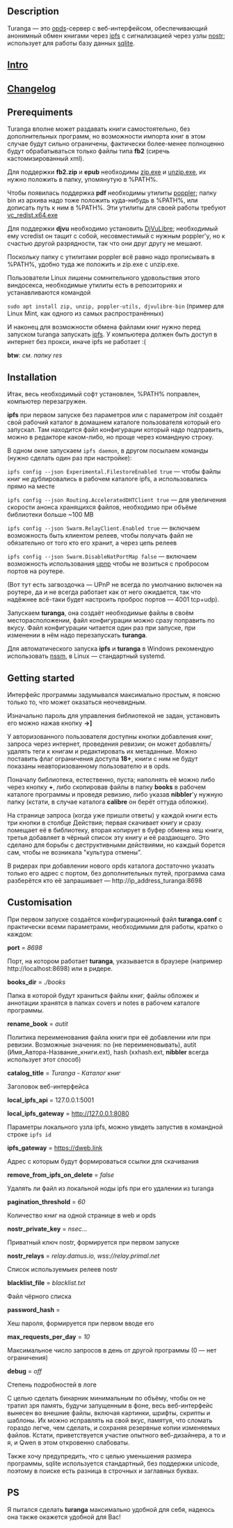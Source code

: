 ## Description

Turanga — это [opds](https://ru.wikipedia.org/wiki/OPDS)-сервер с веб-интерфейсом, обеспечивающий анонимный обмен книгами через [ipfs](https://ru.wikipedia.org/wiki/IPFS) с сигнализацией через узлы [nostr](https://en.wikipedia.org/wiki/Nostr); использует для работы базу данных [sqlite](https://ru.wikipedia.org/wiki/SQLite).

## [Intro](INTRO.md)

## [Changelog](CHANGELOG.md)

## Prerequiments

Turanga вполне может раздавать книги самостоятельно, без дополнительных программ, но возможности импорта книг в этом случае будут сильно ограничены, фактически более-менее полноценно будут обрабатываться только файлы типа **fb2** (сиречь кастомизированный xml).

Для поддержки **fb2.zip** и **epub** необходимы [zip.exe](https://gnuwin32.sourceforge.net/packages/zip.htm) и [unzip.exe](https://gnuwin32.sourceforge.net/packages/unzip.htm), их нужно положить в папку, упомянутую в %PATH%.

Чтобы появилась поддержка **pdf** необходимы утилиты [poppler](https://github.com/oschwartz10612/poppler-windows); папку bin из архива надо тоже положить куда-нибудь в %PATH%, или дописать путь к ним в %PATH%. Эти утилиты для своей работы требуют [vc_redist.x64.exe](https://learn.microsoft.com/ru-ru/cpp/windows/latest-supported-vc-redist?view=msvc-170)

Для поддержки **djvu** необходимо установить [DjVuLibre](https://sourceforge.net/projects/djvu/files/); необходимый ему vcredist он тащит с собой, несовместимый с нужным poppler'у, но к счастью другой разрядности, так что они друг другу не мешают.

Поскольку папку с утилитами poppler всё равно надо прописывать в %PATH%, удобно туда же положить и zip.exe с unzip.exe.

Пользователи Linux лишены сомнительного удовольствия этого виндосекса, необходимые утилиты есть в репозиториях и устанавливаются командой

`sudo apt install zip, unzip, poppler-utils, djvulibre-bin` (пример для Linux Mint, как одного из самых распространённых)

И наконец для возможности обмена файлами книг нужно перед запуском turanga запускать [ipfs](https://github.com/ipfs/kubo). У компьютера должен быть доступ в интернет без прокси, иначе ipfs не работает :(

**btw**: *см. папку res*

## Installation

Итак, весь необходимый софт установлен, %PATH% поправлен, компьютер перезагружен.

**ipfs** при первом запуске без параметров или с параметром *init* создаёт свой рабочий каталог в домашнем каталоге пользователя который его запускал. Там находится файл конфигурации который надо подправить, можно в редакторе каком-либо, но проще через командную строку.

В одном окне запускаем `ipfs daemon`, в другом посылаем команды (нужно сделать один раз при настройке):

`ipfs config --json Experimental.FilestoreEnabled true` — чтобы файлы книг не дублировались в рабочем каталоге ipfs, а использовались прямо на месте

`ipfs config --json Routing.AcceleratedDHTClient true` — для увеличения скорости анонса хранящихся файлов, необходимо при объёме библиотеки больше ~100 MB

`ipfs config --json Swarm.RelayClient.Enabled true` — включаем возможность быть клиентом релеев, чтобы получать файл не обязательно от того кто его хранит, а через цепь релеев

`ipfs config --json Swarm.DisableNatPortMap false` — включаем возможность использования [upnp](https://ru.wikipedia.org/wiki/UPnP) чтобы не возиться с пробросом портов на роутере.

(Вот тут есть загвоздочка — UPnP не всегда по умолчанию включен на роутере, да и не всегда работает как от него ожидается, так что надёжнее всё-таки будет настроить проброс портов — 4001 tcp+udp).

Запускаем **turanga**, она создаёт необходимые файлы в своём месторасположении, файл конфигурации можно сразу поправить по вкусу. Файл конфигурации читается один раз при запуске, при изменении в нём надо перезапускать **turanga**.

Для автоматического запуска **ipfs** и **turanga** в Windows рекомендую использовать [nssm](https://nssm.cc/), в Linux — стандартный systemd.

## Getting started

Интерфейс программы задумывался максимально простым, я поясню только то, что может оказаться неочевидным.

Изначально пароль для управления библиотекой не задан, установить его можно нажав кнопку **->]**

У авторизованного пользователя доступны кнопки добавления книг, запроса через интернет, проведения ревизии; он может добавлять/удалять теги к книгам и редактировать их метаданные. Можно поставить флаг ограничения доступа **18+**, книги с ним не будут показаны неавторизованному пользователю и в opds.

Поначалу библиотека, естественно, пуста; наполнять её можно либо через кнопку **+**, либо скопировав файлы в папку **books** в рабочем каталоге программы и проведя ревизию, либо указав **nibbler**'у нужную папку (кстати, в случае каталога **calibre** он берёт оттуда обложки).

На странице запроса (когда уже пришли ответы) у каждой книги есть три кнопки в столбце Действия; первая скачивает книгу и сразу помещает её в библиотеку, вторая копирует в буфер обмена хеш книги, третья добавляет в чёрный список эту книгу и её раздающего. Это сделано для борьбы с деструктивными действиями, но каждый борется сам, чтобы не возникала "культура отмены".

В ридерах при добавлении нового opds каталога достаточно указать только его адрес с портом, без дополнительных путей, программа сама разберётся кто её запрашивает — http://ip_address_turanga:8698


## Customisation

При первом запуске создаётся конфигурационный файл **turanga.conf** c практически всеми параметрами, необходимыми для работы, кратко о каждом:

**port** = *8698*

Порт, на котором работает **turanga**, указывается в браузере (например http://localhost:8698) или в ридере.

**books_dir** = *./books*

Папка в которой будут храниться файлы книг, файлы обложек и аннотации хранятся в папках covers и notes в рабочем каталоге программы.

**rename_book**                = *autit*

Политика переименования файла книги при её добавлении или при ревизии. Возможные значения: no (не переименовывать), autit (Имя_Автора-Название_книги.ext), hash (xxhash.ext, **nibbler** всегда использует этот способ)

**catalog_title**              = *Turanga - Каталог книг*

Заголовок веб-интерфейса

**local_ipfs_api**             = 127.0.0.1:5001

**local_ipfs_gateway**         = http://127.0.0.1:8080

Параметры локального узла ipfs, можно увидеть запустив в командной строке `ipfs id`

**ipfs_gateway**               = https://dweb.link

Адрес с которым будут формироваться ссылки для скачивания

**remove_from_ipfs_on_delete** = *false*

Удалять ли файл из локальной ноды ipfs при его удалении из turanga

**pagination_threshold**       = *60*

Количество книг на одной странице в web и opds

**nostr_private_key**          = *nsec...*

Приватный ключ nostr, формируется при первом запуске

**nostr_relays**               = *relay.damus.io, wss://relay.primal.net*

Список используемыех релеев nostr

**blacklist_file**             = *blacklist.txt*

Файл чёрного списка

**password_hash**              =

Хеш пароля, формируется при первом вводе его

**max_requests_per_day**       = *10*

Максимальное число запросов в день от другой программы (0 — нет ограничения)

**debug** = *off*

Степень подробностей в логе

С целью сделать бинарник минимальным по объёму, чтобы он не тратил зря память, будучи запущенным в фоне, весь веб-интерфейс вынесен во внешние файлы, включая картинки, шрифты, скрипты и шаблоны. Их можно исправлять на свой вкус, памятуя, что сломать гораздо легче, чем сделать, и сохраняя резервные копии изменяемых файлов. Кстати, приветствуется участие опытного веб-дизайнера, а то и я, и Qwen в этом откровенно слабоваты.

Также хочу предупредить, что с целью уменьшения размера программы, sqlite используется стандартный, без поддержки unicode, поэтому в поиске есть разница в строчных и заглавных буквах.

## PS

Я пытался сделать **turanga** максимально удобной для себя, надеюсь она также окажется удобной для Вас!
